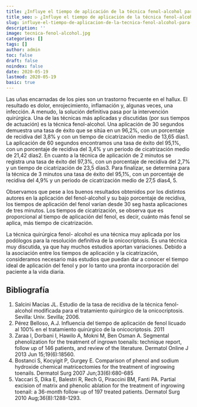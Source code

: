 ```yaml
---
title: ¿Influye el tiempo de aplicación de la técnica fenol-alcohol para cirugía de uña encarnada?
title_seo: ▷ ¿Influye el tiempo de aplicación de la técnica fenol-alcohol para cirugía de uña encarnada?
slug: influye-el-tiempo-de-aplicacion-de-la-tecnica-fenol-alcohol-para-cirugia-de-una-encarnada
description: ''
image: tecnica-fenol-alcohol.jpg
categories: []
tags: []
author: admin
toc: false
draft: false
noindex: false
date: 2020-05-19
lastmod: 2020-05-19
basic: true
---
```

Las uñas encarnadas de los pies son un trastorno frecuente en el hallux. El resultado es dolor, enrojecimiento, inflamación y, algunas veces, una infección. A menudo, la solución definitiva pasa por la intervención quirúrgica. Una de las técnicas más aplicadas y discutidas (por sus tiempos de actuación) es la técnica fenol-alcohol. Una aplicación de 30 segundos demuestra una tasa de éxito que se sitúa en un 96,2%, con un porcentaje de recidiva del 3,8% y con un tiempo de cicatrización medio de 13,65 días1. La aplicación de 60 segundos encontramos una tasa de éxito del 95,1%, con un porcentaje de recidiva del 3,4% y un periodo de cicatrización medio de 21,42 días2. En cuanto a la técnica de aplicación de 2 minutos se registra una tasa de éxito del 97,3%, con un porcentaje de recidiva del 2,7% y un tiempo de cicatrización de 23,5 días3. Para finalizar, se determina para la técnica de 3 minutos una tasa de éxito del 95,1%, con un porcentaje de recidiva del 4,9% y un periodo de cicatrización medio de 27,5 días4, 5.

Observamos que pese a los buenos resultados obtenidos por los distintos autores en la aplicación del fenol-alcohol y su bajo porcentaje de recidiva, los tiempos de aplicación del fenol varían desde 30 seg hasta aplicaciones de tres minutos. Los tiempos de cicatrización, se observa que es proporcional al tiempo de aplicación del fenol, es decir, cuánto más fenol se aplica, más tiempo de cicatrización.

La técnica quirúrgica fenol- alcohol es una técnica muy aplicada por los podólogos para la resolución definitiva de la onicocriptosis. Es una técnica muy discutida, ya que hay muchos estudios aportan variaciones. Debido a la asociación entre los tiempos de aplicación y la cicatrización, consideramos necesario más estudios que puedan dar a conocer el tiempo ideal de aplicación del fenol y por lo tanto una pronta incorporación del paciente a la vida diaria.

## Bibliografía

1. Salcini Macías JL. Estudio de la tasa de recidiva de la técnica fenol-alcohol modificada para el tratamiento quirúrgico de la onicocriptosis. Sevilla: Univ. Sevilla; 2006.
1. Pérez Belloso, A.J. Influencia del tiempo de aplicación de fenol licuado al 100% en el tratamiento quirúrgico de la onicocriptosis. 2011
1. Zaraa I, Dorbani I, Hawilo A, Mokni M, Ben Osman A. Segmental phenolization for the treatment of ingrown toenails: technique report, follow up of 146 patients, and review of the literature. Dermatol Online J 2013 Jun 15;19(6):18560.
1. Bostanci S, Kocyigit P, Gurgey E. Comparison of phenol and sodium hydroxide chemical matricectomies for the treatment of ingrowing toenails. Dermatol Surg 2007 Jun;33(6):680-685
1. Vaccari S, Dika E, Balestri R, Rech G, Piraccini BM, Fanti PA. Partial excision of matrix and phenolic ablation for the treatment of ingrowing toenail: a 36-month follow-up of 197 treated patients. Dermatol Surg 2010 Aug;36(8):1288-1293.